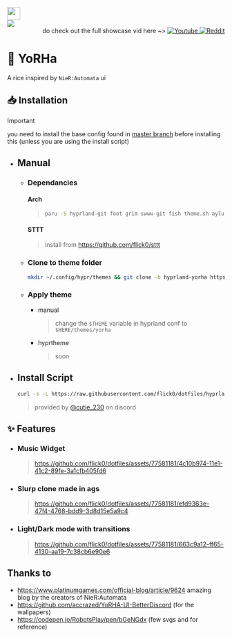 <div>
    <img src="./assets/title.svg" height="30px">
</div>
<img src="https://github.com/flick0/dotfiles/assets/77581181/4b94622c-69f4-4f2d-82c4-7032d6e66ca4">
<div align="right">
        do check out the full showcase vid here ~>
        <a href="https://www.youtube.com/watch?v=YRDbhWHF8bY">
            <img alt="Youtube" src="https://img.shields.io/badge/YouTube-%23c2bda6.svg?style=for-the-badge&logo=YouTube&logoColor=48463d">
        </a>
        <a href="https://www.reddit.com/r/unixporn/comments/18zwfhj/hyprland_yorha/">
            <img alt="Reddit" src="https://img.shields.io/badge/Reddit-%23c2bda6.svg?style=for-the-badge&logo=Reddit&logoColor=48463d">
        </a>
</div>


# 👾 YoRHa

A rice inspired by `NieR:Automata` ui


## 📥 Installation
> [!IMPORTANT]
> you need to install the base config found in [master branch](https://github.com/flick0/dotfiles) before installing this (unless you are using the install script)

- ## Manual
    - ### Dependancies
        #### Arch
        > ```sh
        > paru -S hyprland-git foot grim swww-git fish theme.sh aylurs-gtk-shell-git sassc starship cava imagemagick hyprland-plugin-hyprbars-git gnome-bluetooth wl-clipboard libdbusmenu-gtk3 gnome-bluetooth-3.0 nerd-fonts
        > ```
        #### STTT
        > install from https://github.com/flick0/sttt
    - ### Clone to theme folder
      ```sh
      mkdir ~/.config/hypr/themes && git clone -b hyprland-yorha https://github.com/flick0/dotfiles ~/.config/hypr/themes/yorha
      ```
   
    
    - ### Apply theme
      
      - manual
         > change the `$THEME` variable in hyprland conf to `$HERE/themes/yorha`
      
      - hyprtheme
         > soon

- ## Install Script
    ```sh
    curl -s -L https://raw.githubusercontent.com/flick0/dotfiles/hyprland-yorha/install.sh | bash
    ```
    > provided by [@cutie_230](https://discord.com/channels/@me/1193218215380254740) on discord

## ✨ Features
 - ### Music Widget
   > https://github.com/flick0/dotfiles/assets/77581181/4c10b974-11e1-41c2-89fe-3a1cfb405fd6

 - ### Slurp clone made in ags
   > https://github.com/flick0/dotfiles/assets/77581181/efd9363e-47f4-4768-bdd9-3d8d15e5a9c4

 - ### Light/Dark mode with transitions
   > https://github.com/flick0/dotfiles/assets/77581181/663c9a12-ff65-4130-aa19-7c38cb6e90e6


## Thanks to
- https://www.platinumgames.com/official-blog/article/9624 amazing blog by the creators of NieR:Automata
- https://github.com/accrazed/YoRHA-UI-BetterDiscord (for the wallpapers)
- https://codepen.io/RobotsPlay/pen/bGeNGdx (few svgs and for reference)
